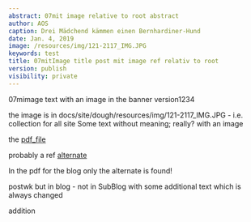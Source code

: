 ```yaml
---
abstract: 07mit image relative to root abstract
author: AOS
caption: Drei Mädchend kämmen einen Bernhardiner-Hund
date: Jan. 4, 2019
image: /resources/img/121-2117_IMG.JPG
keywords: test
title: 07mitImage title post mit image ref relativ to root
version: publish
visibility: private
---
```

07mimage text with an image in the banner version1234

the image is in docs/site/dough/resources/img/121-2117_IMG.JPG - i.e. collection for all site
Some text without meaning; really? with an image 

the [pdf_file](/Blog/resources/blogtest.pdf)

probably a ref [alternate](./resources/blogtest.pdf)

In the pdf for the blog only the alternate is found!


postwk but in blog - not in SubBlog
with some additional text 
which is always changed  

addition